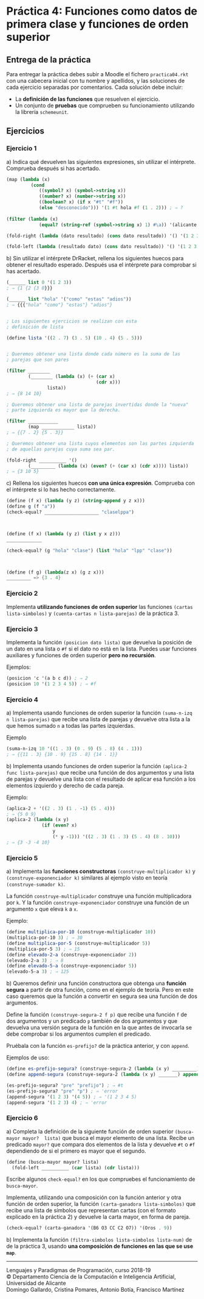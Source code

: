 # Práctica 4: Funciones como datos de primera clase y funciones de orden superior

## Entrega de la práctica

Para entregar la práctica debes subir a Moodle el fichero
`practica04.rkt` con una cabecera inicial con tu nombre y apellidos, y
las soluciones de cada ejercicio separadas por comentarios. Cada
solución debe incluir:

- La **definición de las funciones** que resuelven el ejercicio.
- Un conjunto de **pruebas** que comprueben su funcionamiento
  utilizando la librería `schemeunit`.
  

## Ejercicios

### Ejercicio 1 ###

a) Indica qué devuelven las siguientes expresiones, sin utilizar el
intérprete. Comprueba después si has acertado.

```scheme
(map (lambda (x)
         (cond 
            ((symbol? x) (symbol->string x))
            ((number? x) (number->string x))
            ((boolean? x) (if x "#t" "#f"))
            (else "desconocido"))) '(1 #t hola #f (1 . 2))) ; ⇒ ?
         
(filter (lambda (x) 
            (equal? (string-ref (symbol->string x) 1) #\a)) '(alicante barcelona madrid almería)) ; ⇒ ?

(fold-right (lambda (dato resultado) (cons dato resultado)) '() '(1 2 3 4 5)) ; ⇒ ?

(fold-left (lambda (resultado dato) (cons dato resultado)) '() '(1 2 3 4 5)) ; ⇒ ?
```

b) Sin utilizar el intérprete DrRacket, rellena los siguientes huecos
para obtener el resultado esperado. Después usa el intérprete para
comprobar si has acertado.


```scheme 
(______ list 0 '(1 2 3))
; ⇒ {1 {2 {3 0}}}

(______ list "hola" '("como" "estas" "adios"))
; ⇒ {{{"hola" "como"} "estas"} "adios"}


; Los siguientes ejercicios se realizan con esta
; definición de lista

(define lista '((2 . 7) (3 . 5) (10 . 4) (5 . 5)))


; Queremos obtener una lista donde cada número es la suma de las
; parejas que son pares

(filter ________
        (________ (lambda (x) (+ (car x)
                                 (cdr x)))
               lista))
; ⇒ {8 14 10}

; Queremos obtener una lista de parejas invertidas donde la "nueva"
; parte izquierda es mayor que la derecha.

(filter ___________
        (map ____________ lista))
; ⇒ {{7 . 2} {5 . 3}}

; Queremos obtener una lista cuyos elementos son las partes izquierda
; de aquellas parejas cuya suma sea par.

(fold-right __________ '()
        (_________ (lambda (x) (even? (+ (car x) (cdr x)))) lista))
; ⇒ {3 10 5}
```

c) Rellena los siguientes huecos **con una única expresión**. Comprueba
con el intérprete si lo has hecho correctamente.


```scheme
(define (f x) (lambda (y z) (string-append y z x)))
(define g (f "a"))
(check-equal? ____________________ "claselppa")



(define (f x) (lambda (y z) (list y x z)))
_____________

(check-equal? (g "hola" "clase") (list "hola" "lpp" "clase"))



(define (f g) (lambda(z x) (g z x)))
_________ => {3 . 4}
```

### Ejercicio 2 ###

Implementa **utilizando funciones de orden superior** las funciones
`(cartas lista-simbolos)` y `(cuenta-cartas n lista-parejas)` de la
práctica 3.


### Ejercicio 3 ###

Implementa la función `(posicion dato lista)` que devuelva la
posición de un dato en una lista o `#f` si el dato no está en la
lista. Puedes usar funciones auxiliares y funciones de orden
superior **pero no recursión**.

Ejemplos:

```scheme
(posicion 'c '(a b c d)) ; ⇒ 2
(posicion 10 '(1 2 3 4 5)) ; ⇒ #f
```

### Ejercicio 4 ###

a) Implementa usando funciones de orden superior la función `(suma-n-izq n
lista-parejas)` que recibe una lista de parejas y devuelve otra lista
a la que hemos sumado `n` a todas las partes izquierdas.

Ejemplo

```scheme
(suma-n-izq 10 '((1 . 3) (0 . 9) (5 . 8) (4 . 1)))
; ⇒ {{11 . 3} {10 . 9} {15 . 8} {14 . 1}}
```


b) Implementa usando funciones de orden superior la función `(aplica-2 func
lista-parejas)` que recibe una función de dos argumentos y una lista
de parejas y devuelve una lista con el resultado de aplicar esa
función a los elementos izquierdo y derecho de cada pareja.

Ejemplo:

```scheme
(aplica-2 + '((2 . 3) (1 . -1) (5 . 4)))
; ⇒ {5 0 9}
(aplica-2 (lambda (x y)
             (if (even? x)
                 y
                 (* y -1))) '((2 . 3) (1 . 3) (5 . 4) (8 . 10)))
; ⇒ {3 -3 -4 10}
```


### Ejercicio 5 ###

a) Implementa las **funciones constructoras** `(construye-multiplicador k)` y
`(construye-exponenciador k)` similares al ejemplo visto en teoría
`(construye-sumador k)`.

La función `construye-multiplicador` construye una función multiplicadora
por `k`. Y la función `construye-exponenciador` construye una función de un
argumento `x` que eleva `k` a `x`.


Ejemplo:

```scheme
(define multiplica-por-10 (construye-multiplicador 10))
(multiplica-por-10 3) ; ⇒ 30
(define multiplica-por-5 (construye-multiplicador 5))
(multiplica-por-5 3) ; ⇒ 15
(define elevado-2-a (construye-exponenciador 2))
(elevado-2-a 3) ; ⇒ 8
(define elevado-5-a (construye-exponenciador 5))
(elevado-5-a 3) ; ⇒ 125
```

b) Queremos definir una función constructora que obtenga una **función
segura** a partir de otra función, como en el ejemplo de teoría. Pero
en este caso queremos que la función a convertir en segura sea una
función de dos argumentos.

Define la función `(construye-segura-2 f p)` que recibe una
función `f` de dos argumentos y un predicado `p` también de dos
argumentos y que devuelva una versión segura de la función en la que
antes de invocarla se debe comprobar si los argumentos cumplen el
predicado.

Pruébala con la función `es-prefijo?` de la práctica anterior,
y con `append`.

Ejemplos de uso:

```scheme
(define es-prefijo-segura? (construye-segura-2 (lambda (x y) _________) es-prefijo?))
(define append-segura (construye-segura-2 (lambda (x y) _______) append))

(es-prefijo-segura? "pre" "prefijo") ; ⇒ #t
(es-prefijo-segura? "pre" "p") ; ⇒ 'error
(append-segura '(1 2 3) '(4 5)) ; ⇒ '(1 2 3 4 5)
(append-segura '(1 2 3) 4) ; ⇒ 'error
```


### Ejercicio 6 ###

a) Completa la definición de la siguiente función de orden superior
`(busca-mayor mayor?  lista)` que busca el mayor elemento de una
lista. Recibe un predicado `mayor?` que compara dos elementos de la
lista y devuelve `#t` o `#f` dependiendo de si el primero es mayor que
el segundo. 

```scheme
(define (busca-mayor mayor? lista)
  (fold-left __________ (car lista) (cdr lista)))
```  

Escribe algunos `check-equal?` en los que compruebes el funcionamiento
de `busca-mayor`.

Implementa, utilizando una composición con la función anterior y otra
función de orden superior, la función `(carta-ganadora
lista-simbolos)` que recibe una lista de símbolos que representan
cartas (con el formato explicado en la práctica 2) y devuelve la carta
mayor, en forma de pareja.

```scheme
(check-equal? (carta-ganadora '(B6 O3 CC C2 O7)) '(Oros . 9))
```

b) Implementa la función `(filtra-simbolos lista-simbolos lista-num)` de
de la práctica 3, usando **una composición de funciones en las que se
use `map`**.


----

Lenguajes y Paradigmas de Programación, curso 2018-19  
© Departamento Ciencia de la Computación e Inteligencia Artificial, Universidad de Alicante  
Domingo Gallardo, Cristina Pomares, Antonio Botía, Francisco Martínez
